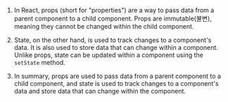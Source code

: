 1. In React, props (short for "properties") are a way to pass data from a parent component to a child component. Props are immutable(불변), meaning they cannot be changed within the child component.

2. State, on the other hand, is used to track changes to a component's data. It is also used to store data that can change within a component. Unlike props, state can be updated within a component using the `setState` method.

3. In summary, props are used to pass data from a parent component to a child component, and state is used to track changes to a component's data and store data that can change within the component.